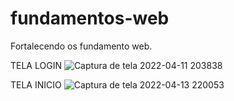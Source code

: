 # fundamentos-web
Fortalecendo os fundamento web.

TELA LOGIN
![Captura de tela 2022-04-11 203838](https://user-images.githubusercontent.com/87780451/162850268-a269d620-cd3a-4833-9841-8240b02fb13f.png)

TELA INICIO
![Captura de tela 2022-04-13 220053](https://user-images.githubusercontent.com/87780451/163293599-1837893c-c753-496c-bc44-296decac5657.png)

